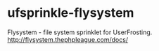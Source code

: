 # ufsprinkle-flysystem
Flysystem - file system sprinklet for UserFrosting. http://flysystem.thephpleague.com/docs/
